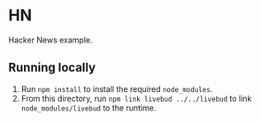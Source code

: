 # HN

Hacker News example.

## Running locally

1. Run `npm install` to install the required `node_modules`.
2. From this directory, run `npm link livebud ../../livebud` to link `node_modules/livebud` to the runtime.

